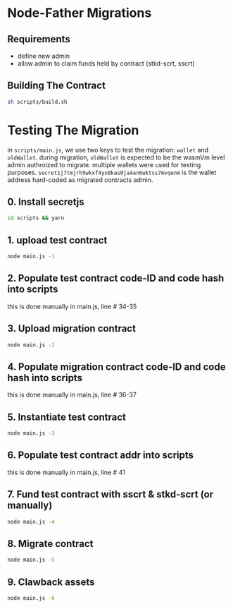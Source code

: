 # Node-Father Migrations 

## Requirements
- define new admin 
- allow admin to claim funds held by contract  (stkd-scrt, sscrt)

## Building The Contract 
```sh
sh scripts/build.sh
```

# Testing The Migration 

in `scripts/main.js`, we use two keys to test the migration: `wallet` and `oldWallet`. during migration, `oldWallet` is expected to be the wasmVm level admin authroized to migrate. multiple wallets were used for testing purposes. `secret1j7tmjrh5wkxf4yx0kas0ja4an6wktss7mvqenm` is the wallet address hard-coded as migrated contracts admin. 

## 0. Install secretjs
```sh 
cd scripts && yarn 
```

## 1. upload test contract 
```sh
node main.js -1
```

## 2. Populate test contract code-ID and code hash into scripts
this is done manually in main.js,  line # 34-35

## 3. Upload migration contract 
```sh
node main.js -2
```
## 4. Populate migration contract code-ID and code hash into scripts
this is done manually in main.js, line # 36-37

## 5. Instantiate test contract
```sh
node main.js -3
```

## 6. Populate test contract addr into scripts
this is done manually in main.js, line # 41

## 7. Fund test contract with sscrt & stkd-scrt  (or manually)
```sh
node main.js -4 
```
## 8. Migrate contract 
```sh 
node main.js -5
```
## 9. Clawback assets
```sh 
node main.js -6
```